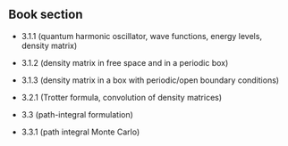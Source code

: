 
## Book section
* 3.1.1 (quantum harmonic oscillator, wave functions, energy levels, density matrix)

* 3.1.2 (density matrix in free space and in a periodic box)

* 3.1.3 (density matrix in a box with periodic/open boundary conditions)

* 3.2.1 (Trotter formula, convolution of density matrices)

* 3.3 (path-integral formulation)

* 3.3.1 (path integral Monte Carlo)
